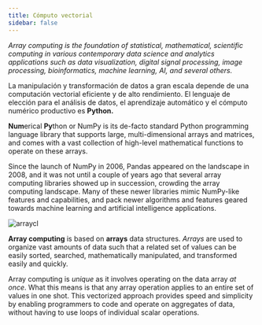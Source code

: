 ```yaml
---
title: Cómputo vectorial
sidebar: false
---
```


*Array computing is the foundation of statistical, mathematical, scientific computing in various contemporary data science and analytics applications such as data visualization, digital signal processing, image processing, bioinformatics, machine learning, AI, and several others.*

La manipulación y transformación de datos a gran escala depende de una computación vectorial eficiente y de alto rendimiento. El lenguaje de elección para el análisis de datos, el aprendizaje automático y el cómputo numérico productivo es **Python.**

**Num**erical **Py**thon or NumPy is its de-facto standard Python programming language library that supports large, multi-dimensional arrays and matrices, and comes with a vast collection of high-level mathematical functions to operate on these arrays.

Since the launch of NumPy in 2006, Pandas appeared on the landscape in 2008, and it was not until a couple of years ago that several array computing libraries showed up in succession, crowding the array computing landscape. Many of these newer libraries mimic NumPy-like features and capabilities, and pack newer algorithms and features geared towards machine learning and artificial intelligence applications.

<img
  src="/images/content_images/array_c_landscape.png"
  alt="arraycl"
  title="Array Computing Landscape" />

**Array computing** is based on **arrays** data structures. *Arrays* are used to organize vast amounts of data such that a related set of values can be easily sorted, searched, mathematically manipulated, and transformed easily and quickly.

Array computing is *unique* as it involves operating on the data array *at once*. What this means is that any array operation applies to an entire set of values in one shot. This vectorized approach provides speed and simplicity by enabling programmers to code and operate on aggregates of data, without having to use loops of individual scalar operations.
